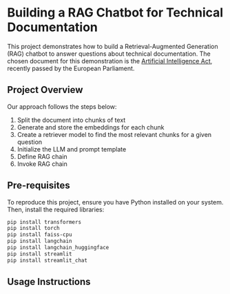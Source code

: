 # Building a RAG Chatbot for Technical Documentation

This project demonstrates how to build a Retrieval-Augmented Generation (RAG) chatbot to answer questions about technical documentation. The chosen document for this demonstration is the [Artificial Intelligence Act](https://www.europarl.europa.eu/doceo/document/TA-9-2024-0138_EN.pdf), recently passed by the European Parliament.

## Project Overview

Our approach follows the steps below:
1. Split the document into chunks of text
2. Generate and store the embeddings for each chunk
3. Create a retriever model to find the most relevant chunks for a given question
4. Initialize the LLM and prompt template
5. Define RAG chain
5. Invoke RAG chain

## Pre-requisites

To reproduce this project, ensure you have Python installed on your system. Then, install the required libraries:

```bash
pip install transformers
pip install torch
pip install faiss-cpu
pip install langchain
pip install langchain_huggingface
pip install streamlit
pip install streamlit_chat
```

## Usage Instructions

